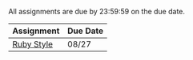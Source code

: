 All assignments are due by 23:59:59 on the due date.

Assignment                                     | Due Date
----------                                     | --------
[Ruby Style](assignments/ruby/0-ruby_style.md) | 08/27
